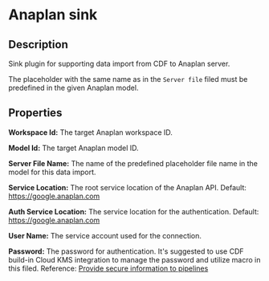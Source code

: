 # Anaplan sink

 Description
 -----------
 Sink plugin for supporting data import from CDF to Anaplan server.

 The placeholder with the same name as in the `Server file` filed must be predefined in the given Anaplan model.

 Properties
 ----------
 **Workspace Id:** The target Anaplan workspace ID.
 
 **Model Id:** The target Anaplan model ID.

 **Server File Name:** The name of the predefined placeholder file name in the model for this data import.

 **Service Location:** The root service location of the Anaplan API.
 Default: https://google.anaplan.com
 
 **Auth Service Location:** The service location for the authentication.
 Default: https://google.anaplan.com

 **User Name:** The service account used for the connection.

 **Password:** The password for authentication. It's suggested to use CDF build-in Cloud KMS integration 
 to manage the password and utilize macro in this filed. 
 Reference: [Provide secure information to pipelines](https://datafusion.atlassian.net/wiki/spaces/KB/pages/32276556/Provide+secure+information+to+pipelines)
